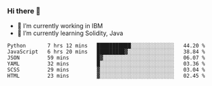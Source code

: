 ### Hi there 👋

<!--
**mathcodeman/mathcodeman** is a ✨ _special_ ✨ repository because its `README.md` (this file) appears on your GitHub profile.

Here are some ideas to get you started:

- 🔭 I’m currently working on ...
- 🌱 I’m currently learning ...
- 👯 I’m looking to collaborate on ...
- 🤔 I’m looking for help with ...
- 💬 Ask me about ...
- 📫 How to reach me: ...
- 😄 Pronouns: ...
- ⚡ Fun fact: ...
-->

- 🔭 I’m currently working in IBM
- 🌱 I’m currently learning Solidity, Java

<!--START_SECTION:waka-->

```text
Python       7 hrs 12 mins   ███████████░░░░░░░░░░░░░░   44.20 %
JavaScript   6 hrs 20 mins   █████████▓░░░░░░░░░░░░░░░   38.84 %
JSON         59 mins         █▓░░░░░░░░░░░░░░░░░░░░░░░   06.07 %
YAML         32 mins         █░░░░░░░░░░░░░░░░░░░░░░░░   03.36 %
SCSS         29 mins         ▓░░░░░░░░░░░░░░░░░░░░░░░░   03.04 %
HTML         23 mins         ▓░░░░░░░░░░░░░░░░░░░░░░░░   02.45 %
```

<!--END_SECTION:waka-->
